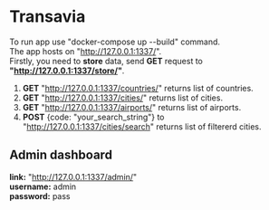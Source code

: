 # Transavia
To run app use "docker-compose up --build" command. <br/>
The app hosts on "http://127.0.0.1:1337/". <br/>
Firstly, you need to **store** data, send **GET** request to **"http://127.0.0.1:1337/store/"**. <br/>
1. **GET** "http://127.0.0.1:1337/countries/" returns list of countries. <br/>
2. **GET** "http://127.0.0.1:1337/cities/" returns list of cities. <br/>
3. **GET** "http://127.0.0.1:1337/airports/" returns list of airports. <br/>
4. **POST** {code: "your_search_string"} to "http://127.0.0.1:1337/cities/search" returns list of filtererd cities. <br/>

## Admin dashboard 
**link:** "http://127.0.0.1:1337/admin/" <br/>
**username:** admin <br/>
**password:** pass <br/>
